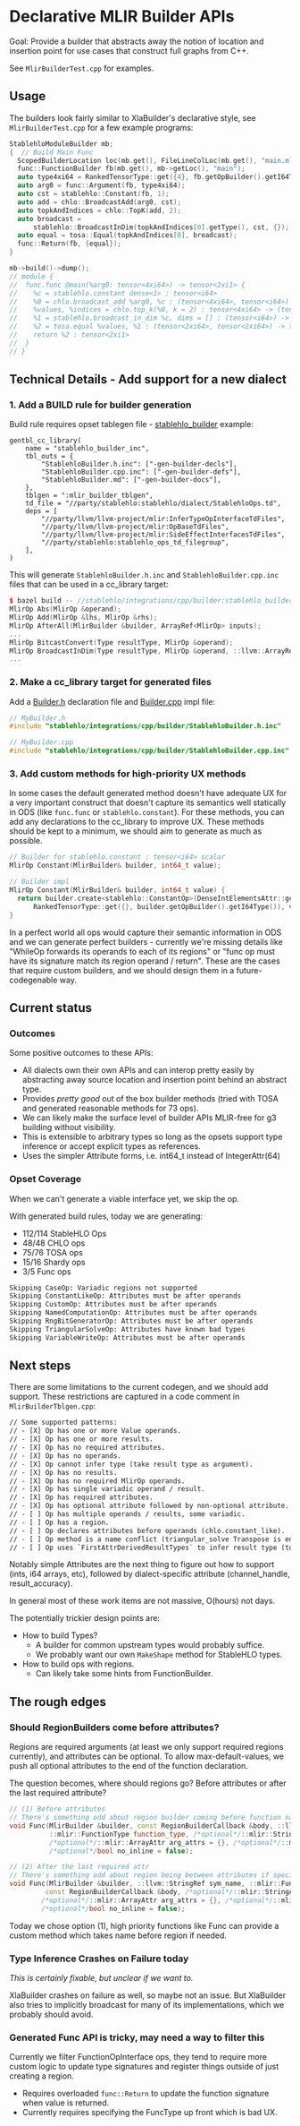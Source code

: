 # Declarative MLIR Builder APIs

Goal: Provide a builder that abstracts away the notion of location and insertion
point for use cases that construct full graphs from C++.

See `MlirBuilderTest.cpp` for examples.

## Usage

The builders look fairly similar to XlaBuilder's declarative style, see
`MlirBuilderTest.cpp` for a few example programs:

```c++
StablehloModuleBuilder mb;
{  // Build Main Func
  ScopedBuilderLocation loc(mb.get(), FileLineColLoc(mb.get(), "main.mlir"));
  func::FunctionBuilder fb(mb.get(), mb->getLoc(), "main");
  auto type4xi64 = RankedTensorType::get({4}, fb.getOpBuilder().getI64Type());
  auto arg0 = func::Argument(fb, type4xi64);
  auto cst = stablehlo::Constant(fb, 1);
  auto add = chlo::BroadcastAdd(arg0, cst);
  auto topkAndIndices = chlo::TopK(add, 2);
  auto broadcast =
      stablehlo::BroadcastInDim(topkAndIndices[0].getType(), cst, {});
  auto equal = tosa::Equal(topkAndIndices[0], broadcast);
  func::Return(fb, {equal});
}

mb->build()->dump();
// module {
//  func.func @main(%arg0: tensor<4xi64>) -> tensor<2xi1> {
//    %c = stablehlo.constant dense<1> : tensor<i64>
//    %0 = chlo.broadcast_add %arg0, %c : (tensor<4xi64>, tensor<i64>) -> tensor<4xi64>
//    %values, %indices = chlo.top_k(%0, k = 2) : tensor<4xi64> -> (tensor<2xi64>, tensor<2xi32>)
//    %1 = stablehlo.broadcast_in_dim %c, dims = [] : (tensor<i64>) -> tensor<2xi64>
//    %2 = tosa.equal %values, %1 : (tensor<2xi64>, tensor<2xi64>) -> tensor<2xi1>
//    return %2 : tensor<2xi1>
//  }
// }
```

## Technical Details - Add support for a new dialect

### 1. Add a BUILD rule for builder generation

Build rule requires opset tablegen file -
[stablehlo_builder](stablehlo/integrations/cpp/builder/BUILD)
example:

```bazel
gentbl_cc_library(
    name = "stablehlo_builder_inc",
    tbl_outs = {
        "StablehloBuilder.h.inc": ["-gen-builder-decls"],
        "StablehloBuilder.cpp.inc": ["-gen-builder-defs"],
        "StablehloBuilder.md": ["-gen-builder-docs"],
    },
    tblgen = ":mlir_builder_tblgen",
    td_file = "//party/stablehlo:stablehlo/dialect/StablehloOps.td",
    deps = [
        "//party/llvm/llvm-project/mlir:InferTypeOpInterfaceTdFiles",
        "//party/llvm/llvm-project/mlir:OpBaseTdFiles",
        "//party/llvm/llvm-project/mlir:SideEffectInterfacesTdFiles",
        "//party/stablehlo:stablehlo_ops_td_filegroup",
    ],
)
```

This will generate `StablehloBuilder.h.inc` and `StablehloBuilder.cpp.inc` files
that can be used in a cc_library target:

```cpp
$ bazel build -- //stablehlo/integrations/cpp/builder:stablehlo_builder_inc_filegroup
MlirOp Abs(MlirOp &operand);
MlirOp Add(MlirOp &lhs, MlirOp &rhs);
MlirOp AfterAll(MlirBuilder &builder, ArrayRef<MlirOp> inputs);
...
MlirOp BitcastConvert(Type resultType, MlirOp &operand);
MlirOp BroadcastInDim(Type resultType, MlirOp &operand, ::llvm::ArrayRef<int64_t> broadcast_dimensions);
...
```

### 2. Make a cc_library target for generated files

Add a [Builder.h][header] declaration file and [Builder.cpp][impl] impl file:

```cpp
// MyBuilder.h
#include "stablehlo/integrations/cpp/builder/StablehloBuilder.h.inc"

// MyBuilder.cpp
#include "stablehlo/integrations/cpp/builder/StablehloBuilder.cpp.inc"
```

[header]:TODO
[impl]:TODO

### 3. Add custom methods for high-priority UX methods

In some cases the default generated method doesn't have adequate UX for a very
important construct that doesn't capture its semantics well statically in ODS
(like `func.func` or `stablehlo.constant`). For these methods, you can add any
declarations to the cc_library to improve UX. These methods should be kept to
a minimum, we should aim to generate as much as possible.

```cpp
// Builder for stablehlo.constant : tensor<i64> scalar
MlirOp Constant(MlirBuilder& builder, int64_t value);

// Builder impl
MlirOp Constant(MlirBuilder& builder, int64_t value) {
  return builder.create<stablehlo::ConstantOp>(DenseIntElementsAttr::get(
      RankedTensorType::get({}, builder.getOpBuilder().getI64Type()), value));
}
```

In a perfect world all ops would capture their semantic information in ODS and
we can generate perfect builders - currently we're missing details like "WhileOp
forwards its operands to each of its regions" or "func op must have its
signature match its region operand / return". These are the cases that require
custom builders, and we should design them in a future-codegenable way.

## Current status

### Outcomes

Some positive outcomes to these APIs:

+ All dialects own their own APIs and can interop pretty easily by abstracting
  away source location and insertion point behind an abstract type.
+ Provides *pretty good* out of the box builder methods (tried with TOSA and
  generated reasonable methods for 73 ops).
+ We can likely make the surface level of builder APIs MLIR-free for g3
  building without visibility.
+ This is extensible to arbitrary types so long as the opsets support type
  inference or accept explicit types as references.
+ Uses the simpler Attribute forms, i.e. int64_t instead of IntegerAttr(64)

### Opset Coverage

When we can't generate a viable interface yet, we skip the op.

With generated build rules, today we are generating:

+ 112/114 StableHLO Ops
+ 48/48 CHLO ops
+ 75/76 TOSA ops
+ 15/16 Shardy ops
+ 3/5 Func ops

```txt
Skipping CaseOp: Variadic regions not supported
Skipping ConstantLikeOp: Attributes must be after operands
Skipping CustomOp: Attributes must be after operands
Skipping NamedComputationOp: Attributes must be after operands
Skipping RngBitGeneratorOp: Attributes must be after operands
Skipping TriangularSolveOp: Attributes have known bad types
Skipping VariableWriteOp: Attributes must be after operands
```

## Next steps

There are some limitations to the current codegen, and we should add support.
These restrictions are captured in a code comment in `MlirBuilderTblgen.cpp`:

```txt
// Some supported patterns:
// - [X] Op has one or more Value operands.
// - [X] Op has one or more results.
// - [X] Op has no required attributes.
// - [X] Op has no operands.
// - [X] Op cannot infer type (take result type as argument).
// - [X] Op has no results.
// - [X] Op has no required MlirOp operands.
// - [X] Op has single variadic operand / result.
// - [X] Op has required attributes.
// - [X] Op has optional attribute followed by non-optional attribute.
// - [ ] Op has multiple operands / results, some variadic.
// - [ ] Op has a region.
// - [ ] Op declares attributes before operands (chlo.constant_like).
// - [ ] Op method is a name conflict (triangular_solve Transpose is enum & fn).
// - [ ] Op uses `FirstAttrDerivedResultTypes` to infer result type (tosa.const)
```

Notably simple Attributes are the next thing to figure out how to support (ints,
i64 arrays, etc), followed by dialect-specific attribute (channel_handle,
result_accuracy).

In general most of these work items are not massive, O(hours) not days.

The potentially trickier design points are:

+ How to build Types?
  + A builder for common upstream types would probably suffice.
  + We probably want our own `MakeShape` method for StableHLO types.
+ How to build ops with regions.
  + Can likely take some hints from FunctionBuilder.

## The rough edges

### Should RegionBuilders come before attributes?

Regions are required arguments (at least we only support required regions
currently), and attributes can be optional. To allow max-default-values, we
push all optional attributes to the end of the function declaration.

The question becomes, where should regions go? Before attributes or after the
last required attribute?

```cpp
// (1) Before attributes
// There's something odd about region builder coming before function name here:
void Func(MlirBuilder &builder, const RegionBuilderCallback &body, ::llvm::StringRef sym_name,
          ::mlir::FunctionType function_type, /*optional*/::mlir::StringAttr sym_visibility = {},
          /*optional*/::mlir::ArrayAttr arg_attrs = {}, /*optional*/::mlir::ArrayAttr res_attrs = {},
          /*optional*/bool no_inline = false);

// (2) After the last required attr
// There's something odd about region being between attributes if specifying optional attrs
void Func(MlirBuilder &builder, ::llvm::StringRef sym_name, ::mlir::FunctionType function_type,
         const RegionBuilderCallback &body, /*optional*/::mlir::StringAttr sym_visibility = {},
        /*optional*/::mlir::ArrayAttr arg_attrs = {}, /*optional*/::mlir::ArrayAttr res_attrs = {},
        /*optional*/bool no_inline = false);
```

Today we chose option (1), high priority functions like Func can provide a
custom method which takes name before region if needed.

### Type Inference Crashes on Failure today

*This is certainly fixable, but unclear if we want to.*

XlaBuilder crashes on failure as well, so maybe not an issue. But XlaBuilder
also tries to implicitly broadcast for many of its implementations, which we
probably should avoid.

### Generated Func API is tricky, may need a way to filter this

Currently we filter FunctionOpInterface ops, they tend to require more custom
logic to update type signatures and register things outside of just creating a
region.

+ Requires overloaded `func::Return` to update the function signature when
  value is returned.
+ Currently requires specifying the FuncType up front which is bad UX.
